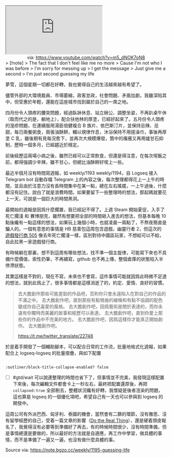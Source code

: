 <iframe src="https://www.youtube.com/embed/m5_dNOK7oN8" allow="accelerometer; autoplay; clipboard-write; encrypted-media; gyroscope; picture-in-picture; web-share" referrerpolicy="strict-origin-when-cross-origin" allowfullscreen></iframe>
<center>via: <a href='https://www.youtube.com/watch?v=m5_dNOK7oN8' target='_blank' class='external-link'>https://www.youtube.com/watch?v=m5_dNOK7oN8</a></center>
> [!note]
> The fact that I don't feel like me no more
> Cause I'm not who I was before
> I'm sorry for messing up
> I get the mеssage
> Just give me a sеcond
> I'm just second guessing my life

夢雪，這個星期一切都在好轉，我也覺得自己的生活越來越有希望了。

儘管外部的大環境裁員、市場萎縮，政客怠政，社會問題、矛盾加劇，我雖深陷其中，但受惠於年輕，還能在這座城市找到屬於自己的一席之地。

四月份令人頭疼的腰突問題，經過臥牀休息、站立辦公、調整坐姿，不再趴桌午休（取而代之的是，躺地上），配合扶他林的厚塗，已經好起來了。五月份令人頭疼的溼疹問題，在連續服用湯臣倍健複合 B 族片、依巴斯汀片，並保持忌辣、忌甜，每日兩餐粥食，兩張油酥餅，輔以規律作息，沐浴保持不用搓澡巾，事後再厚塗 C 乳，雖後期有見每況愈下，並再次大規模爆發，箇中的瘙癢又再用爐甘石抑制，歷時一個多月，已經趨近於穩定。

前後經歷這兩場小病之後，雖然已經可以正常飲食，但還是得注意，在每次喫飯之前，都得強調少辛辣，雖不甘心，但總比油酥餅好喫上一些。

最近半個月沒有時間寫週報，如 weekly/1193 weekly/1194，自 Logseq 接入 Telegram bot 自動存檔 Telegram 上的內容之後，每次整理都得花上一上午的時間，並且由於注意力沒有長時間集中在某一點，總在左右搖擺，一上午過後，什麼都沒有記住。說白了就是浪費時間。如果要留下一些整理時的想法，那起碼就要花上一天，可說是一個巨大的時間黑洞。

最開始的週報是因爲什麼擱置，我已經記不得了。上週 Steam 開始夏促，入手了 死亡擱淺 和 賽博朋克，雖然有想要把全部的時間砸入進去的想法，但基本每晚 10 點後纔有一點這樣的想法，如果玩上幾個小時，也就凌晨一兩點了，不熬夜簡直是騙人的。一個有意思的事情是 HB 慈善包這周包含遊戲，幽靈行者 2，但這次的 [遊戲發行商 505](https://505games.com/) 像去年死亡擱淺一樣，區別對待中國區玩家，不想給可以不給，自此拉黑一家遊戲發行商。

有時候躺在那裏，想不到這周有哪些想法，找不準一個主旋律，可能寫下來也不具備什麼價值，索性扔筆，不再續寫，github 也不再上傳，整個倉庫的狀態陷入半停滯狀態。

其實這樣是不對的，現在不寫，未來也不會寫，這件事情可能就因爲此時微不足道的想法，就到此爲止了，很多事情都是這樣消逝了的，約定、愛情、良好的習慣。

> 去大膽創作那些可能差勁的作品吧，否則你只會永遠陷入在對自己的作品的不滿之中。
> 去大膽創作吧，直到那些有點彎曲的線條和有點不協調的配色變成你自己喜愛的風格。
> 去大膽創作吧，因爲藝術是關於表達的，而你永遠有你獨特而美麗的故事和經歷可以表達。
> 去大膽創作吧，直到你愛上那些你的作品中不完美的地方。
> 去大膽創作吧，因爲這樣你才能真正開始創作。
> 去大膽創作吧。
>
> https://t.me/twitter_translate/22748

於是着手開發了一個輔助腳本，可以配合日常的工作流，批量地格式化週報，如果配合上 logseq-logseq 的批量摺疊，與如下配置

```edn

:outliner/block-title-collapse-enabled? false

```

- [ ] #gtd/wait 可以說連整理的時間也省下了，但事情並不完美，我發現這樣配置下來後，每次編輯文件都會卡上一秒左右，最終把配置還原後，再把 `collapsed:true` 全部刪去，整體狀況纔有好轉，我懷疑是後者渲染的問題，這也算是 logseq 的一個優化項吧，希望自己有一天也可以參與到 logseq 的開發中。

這周公司有外派巴西、匈牙利、泰國的機會，當然會有二篩的環節，沒有雅思、沒有留學經歷的自己，受着一篇文章的影響（[Do the Real Thing](https://www.scotthyoung.com/blog/2020/05/04/do-the-real-thing/)），還是硬着頭皮報名了，我覺得沒有必要等到準備好了再去，有的時候時間很少，沒有時間準備，但是事情總還是要做的，所以最好的方法就是自適應，再工作中學習，做具體的事情，而不是準備了一遍又一遍，也沒有做什麼具體的事。

Source via: https://note.bgzo.cc/weekly/1195-guessing-life